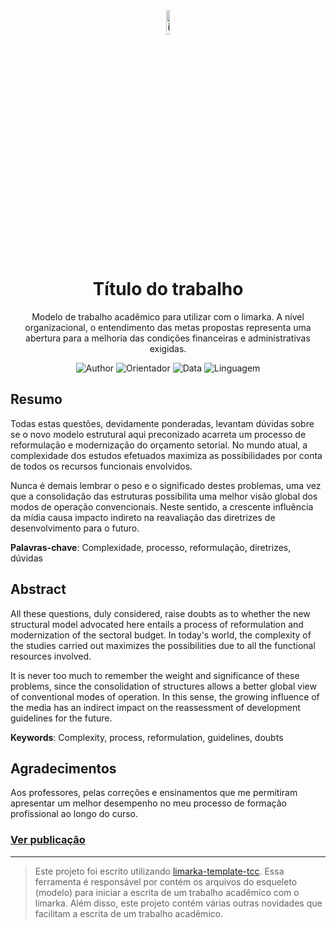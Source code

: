 <div align="center">

<img src="https://www.logolynx.com/images/logolynx/a9/a98355315595fe5800b326aac90744f5.png" alt="ifs-logo" width="10%">

# Título do trabalho

Modelo de trabalho acadêmico para utilizar com o limarka. A nível organizacional, o entendimento das metas propostas representa uma abertura para a
melhoria das condições financeiras e administrativas exigidas.

![Author](https://img.shields.io/badge/Autor-Digite%20seu%20nome-green)
![Orientador](https://img.shields.io/badge/Orientador-Digite%20o%20nome-green)
![Data](https://img.shields.io/badge/Publica%C3%A7%C3%A3o-21%2C%20Jun%20de%202022-green)
![Linguagem](https://img.shields.io/badge/Linguagem-Portugu%C3%AAs%20brasileiro-green)

</div>

## Resumo

Todas estas questões, devidamente ponderadas, levantam dúvidas sobre se o novo modelo estrutural aqui preconizado acarreta um processo de reformulação e modernização do orçamento setorial.
No mundo atual, a complexidade dos estudos efetuados maximiza as possibilidades por conta de todos os recursos funcionais envolvidos.

Nunca é demais lembrar o peso e o significado destes problemas, uma vez que a consolidação das estruturas possibilita uma melhor visão global dos modos de operação convencionais.
Neste sentido, a crescente influência da mídia causa impacto indireto na reavaliação das diretrizes de desenvolvimento para o futuro.

**Palavras-chave**: Complexidade, processo, reformulação, diretrizes, dúvidas

## Abstract

All these questions, duly considered, raise doubts as to whether the new structural model advocated here entails a process of reformulation and modernization of the sectoral budget.
In today's world, the complexity of the studies carried out maximizes the possibilities due to all the functional resources involved.

It is never too much to remember the weight and significance of these problems, since the consolidation of structures allows a better global view of conventional modes of operation.
In this sense, the growing influence of the media has an indirect impact on the reassessment of development guidelines for the future.

**Keywords**: Complexity, process, reformulation, guidelines, doubts

## Agradecimentos

Aos professores, pelas correções e ensinamentos que me permitiram apresentar um melhor desempenho no meu processo de formação profissional ao longo do curso.

### [Ver publicação](https://reinanhs.github.io/limarka-template-tcc/assets/files/titulo-do-trabalho.pdf)

<hr>

> Este projeto foi escrito utilizando [limarka-template-tcc](https://github.com/ReinanHS/limarka-template-tcc).
> Essa ferramenta é responsável por contém os arquivos do esqueleto (modelo) para iniciar a escrita de um trabalho acadêmico com o limarka. Além disso, este projeto contém várias outras novidades que facilitam a escrita de um trabalho acadêmico.
